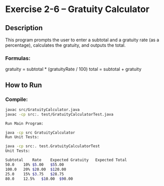 # Exercise 2-6 – Gratuity Calculator

## Description

This program prompts the user to enter a subtotal and a gratuity rate (as a percentage), calculates the gratuity, and outputs the total.

### Formulas:
gratuity = subtotal * (gratuityRate / 100) total = subtotal + gratuity

## How to Run

### Compile:
```bash
javac src/GratuityCalculator.java
javac -cp src:. test/GratuityCalculatorTest.java

Run Main Program:

java -cp src GratuityCalculator
Run Unit Tests:

java -cp src:. test.GratuityCalculatorTest
Unit Tests:

Subtotal	Rate	Expected Gratuity	Expected Total
50.0	10%	$5.00	$55.00
100.0	20%	$20.00	$120.00
25.0	15%	$3.75	$28.75
80.0	12.5%	$10.00	$90.00